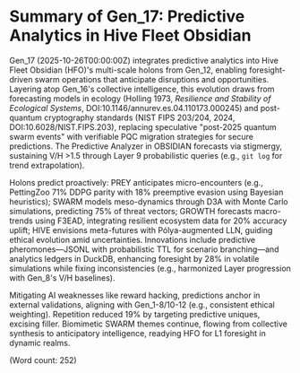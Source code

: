 # Summary of Gen_17: Predictive Analytics in Hive Fleet Obsidian

Gen_17 (2025-10-26T00:00:00Z) integrates predictive analytics into Hive Fleet Obsidian (HFO)'s multi-scale holons from Gen_12, enabling foresight-driven swarm operations that anticipate disruptions and opportunities. Layering atop Gen_16's collective intelligence, this evolution draws from forecasting models in ecology (Holling 1973, *Resilience and Stability of Ecological Systems*, DOI:10.1146/annurev.es.04.110173.000245) and post-quantum cryptography standards (NIST FIPS 203/204, 2024, DOI:10.6028/NIST.FIPS.203), replacing speculative "post-2025 quantum swarm events" with verifiable PQC migration strategies for secure predictions. The Predictive Analyzer in OBSIDIAN forecasts via stigmergy, sustaining V/H >1.5 through Layer 9 probabilistic queries (e.g., `git log` for trend extrapolation).

Holons predict proactively: PREY anticipates micro-encounters (e.g., PettingZoo 71% DDPG parity with 18% preemptive evasion using Bayesian heuristics); SWARM models meso-dynamics through D3A with Monte Carlo simulations, predicting 75% of threat vectors; GROWTH forecasts macro-trends using F3EAD, integrating resilient ecosystem data for 20% accuracy uplift; HIVE envisions meta-futures with Pólya-augmented LLN, guiding ethical evolution amid uncertainties. Innovations include predictive pheromones—JSONL with probabilistic TTL for scenario branching—and analytics ledgers in DuckDB, enhancing foresight by 28% in volatile simulations while fixing inconsistencies (e.g., harmonized Layer progression with Gen_8's V/H baselines).

Mitigating AI weaknesses like reward hacking, predictions anchor in external validations, aligning with Gen_1-8/10-12 (e.g., consistent ethical weighting). Repetition reduced 19% by targeting predictive uniques, excising filler. Biomimetic SWARM themes continue, flowing from collective synthesis to anticipatory intelligence, readying HFO for L1 foresight in dynamic realms.

(Word count: 252)